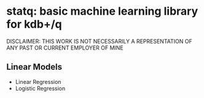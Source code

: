# statq: basic machine learning library for kdb+/q

DISCLAIMER: THIS WORK IS NOT NECESSARILY A REPRESENTATION OF ANY PAST OR CURRENT EMPLOYER OF MINE

## Linear Models
* Linear Regression
* Logistic Regression
